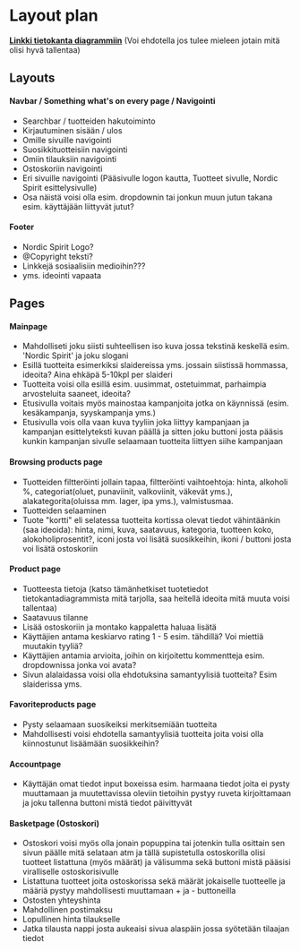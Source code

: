 # Layout plan

[**Linkki tietokanta diagrammiin**](https://dbdiagram.io/d/610bcb4d2ecb310fc3bee2bb) (Voi ehdotella jos tulee mieleen jotain mitä olisi hyvä tallentaa)

## Layouts

#### Navbar / Something what's on every page / Navigointi

- Searchbar / tuotteiden hakutoiminto
- Kirjautuminen sisään / ulos
- Omille sivuille navigointi
- Suosikkituotteisiin navigointi
- Omiin tilauksiin navigointi
- Ostoskoriin navigointi
- Eri sivuille navigointi (Pääsivulle logon kautta, Tuotteet sivulle, Nordic Spirit esittelysivulle)
- Osa näistä voisi olla esim. dropdownin tai jonkun muun jutun takana esim. käyttäjään liittyvät jutut?

#### Footer

- Nordic Spirit Logo?
- @Copyright teksti?
- Linkkejä sosiaalisiin medioihin???
- yms. ideointi vapaata

## Pages

#### Mainpage

- Mahdolliseti joku siisti suhteellisen iso kuva jossa tekstinä keskellä esim. 'Nordic Spirit' ja joku slogani
- Esillä tuotteita esimerkiksi slaidereissa yms. jossain siistissä hommassa, ideoita? Aina ehkäpä 5-10kpl per slaideri
- Tuotteita voisi olla esillä esim. uusimmat, ostetuimmat, parhaimpia arvosteluita saaneet, ideoita?
- Etusivulla voitais myös mainostaa kampanjoita jotka on käynnissä (esim. kesäkampanja, syyskampanja yms.)
- Etusivulla vois olla vaan kuva tyyliin joka liittyy kampanjaan ja kampanjan esittelyteksti kuvan päällä ja sitten joku buttoni josta pääsis kunkin kampanjan sivulle selaamaan tuotteita liittyen siihe kampanjaan

#### Browsing products page

- Tuotteiden filtteröinti jollain tapaa, filtteröinti vaihtoehtoja: hinta, alkoholi %, categoriat(oluet, punaviinit, valkoviinit, väkevät yms.), alakategorita(oluissa mm. lager, ipa yms.), valmistusmaa.
- Tuotteiden selaaminen
- Tuote "kortti" eli selatessa tuotteita kortissa olevat tiedot vähintäänkin (saa ideoida): hinta, nimi, kuva, saatavuus, kategoria, tuotteen koko, alokoholiprosentit?, iconi josta voi lisätä suosikkeihin, ikoni / buttoni josta voi lisätä ostoskoriin

#### Product page

- Tuotteesta tietoja (katso tämänhetkiset tuotetiedot tietokantadiagrammista mitä tarjolla, saa heitellä ideoita mitä muuta voisi tallentaa)
- Saatavuus tilanne
- Lisää ostoskoriin ja montako kappaletta haluaa lisätä
- Käyttäjien antama keskiarvo rating 1 - 5 esim. tähdillä? Voi miettiä muutakin tyyliä?
- Käyttäjien antamia arvioita, joihin on kirjoitettu kommentteja esim. dropdownissa jonka voi avata?
- Sivun alalaidassa voisi olla ehdotuksina samantyylisiä tuotteita? Esim slaiderissa yms.

#### Favoriteproducts page

- Pysty selaamaan suosikeiksi merkitsemiään tuotteita
- Mahdollisesti voisi ehdotella samantyylisiä tuotteita joita voisi olla kiinnostunut lisäämään suosikkeihin?

#### Accountpage

- Käyttäjän omat tiedot input boxeissa esim. harmaana tiedot joita ei pysty muuttamaan ja muutettavissa oleviin tietoihin pystyy ruveta kirjoittamaan ja joku tallenna buttoni mistä tiedot päivittyvät

#### Basketpage (Ostoskori)

- Ostoskori voisi myös olla jonain popuppina tai jotenkin tulla osittain sen sivun päälle mitä selataan atm ja tällä supistetulla ostoskorilla olisi tuotteet listattuna (myös määrät) ja välisumma sekä buttoni mistä pääsisi viralliselle ostoskorisivulle
- Listattuna tuotteet joita ostoskorissa sekä määrät jokaiselle tuotteelle ja määriä pystyy mahdollisesti muuttamaan + ja - buttoneilla
- Ostosten yhteyshinta
- Mahdollinen postimaksu
- Lopullinen hinta tilaukselle
- Jatka tilausta nappi josta aukeaisi sivua alaspäin jossa syötetään tilaajan tiedot
